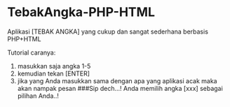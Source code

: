 # TebakAngka-PHP-HTML
Aplikasi [TEBAK ANGKA] yang cukup dan sangat sederhana berbasis PHP+HTML

Tutorial caranya:
1. masukkan saja angka 1-5
2. kemudian tekan [ENTER]
3. jika yang Anda masukkan sama dengan apa yang aplikasi acak maka akan nampak pesan
###Sip dech...!
Anda memilih angka [xxx] sebagai pilihan Anda..!
